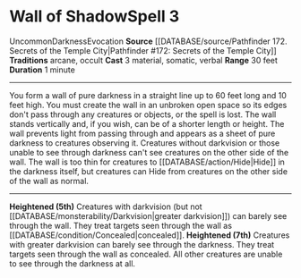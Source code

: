 ﻿---
actions: '[three-actions]'
area: null
bloodline: null
component:
- Material
- Somatic
- Verbal
cost: null
deity: null
domain: null
duration: 1 minute
element: null
heighten: 5th, 7th
heighten_level: 3, 5, 7
id: '1086'
lesson: null
level: '3'
mystery: null
name: Wall of Shadow
patron_theme: null
range: 30 feet
rarity: Uncommon
requirement: null
rus_type_level: null
saving_throw: null
school: Evocation
source: '[[DATABASE/source/Pathfinder 172. Secrets of the Temple City|Pathfinder #172:
  Secrets of the Temple City]]'
target: null
tradition:
- Arcane
- Occult
trait:
- '[[DATABASE/trait/Darkness|Darkness]]'
- '[[DATABASE/trait/Evocation|Evocation]]'
- '[[DATABASE/trait/Uncommon|Uncommon]]'
trigger: null
type: Spell

---
# Wall of Shadow<span class="item-type">Spell 3</span>

<span class="trait-uncommon item-trait">Uncommon</span><span class="item-trait">Darkness</span><span class="item-trait">Evocation</span>
**Source** [[DATABASE/source/Pathfinder 172. Secrets of the Temple City|Pathfinder #172: Secrets of the Temple City]]
**Traditions** arcane, occult
**Cast** <span class="action-icon">3</span> material, somatic, verbal
**Range** 30 feet
**Duration** 1 minute

---
You form a wall of pure darkness in a straight line up to 60 feet long and 10 feet high. You must create the wall in an unbroken open space so its edges don't pass through any creatures or objects, or the spell is lost. The wall stands vertically and, if you wish, can be of a shorter length or height. The wall prevents light from passing through and appears as a sheet of pure darkness to creatures observing it. Creatures without darkvision or those unable to see through darkness can't see creatures on the other side of the wall. The wall is too thin for creatures to [[DATABASE/action/Hide|Hide]] in the darkness itself, but creatures can Hide from creatures on the other side of the wall as normal.

---
**Heightened (5th)** Creatures with darkvision (but not [[DATABASE/monsterability/Darkvision|greater darkvision]]) can barely see through the wall. They treat targets seen through the wall as [[DATABASE/condition/Concealed|concealed]].
**Heightened (7th)** Creatures with greater darkvision can barely see through the darkness. They treat targets seen through the wall as concealed. All other creatures are unable to see through the darkness at all.